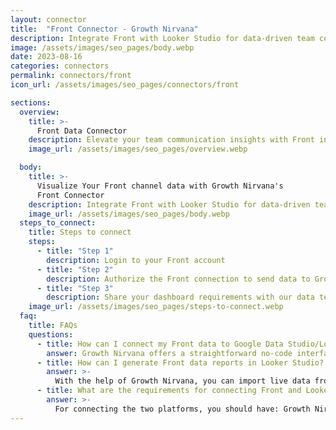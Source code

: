 ```yaml
---
layout: connector
title:  "Front Connector - Growth Nirvana"
description: Integrate Front with Looker Studio for data-driven team communication analytics that guide your collaboration strategies.
image: /assets/images/seo_pages/body.webp
date: 2023-08-16
categories: connectors
permalink: connectors/front
icon_url: /assets/images/seo_pages/connectors/front

sections:
  overview:
    title: >-
      Front Data Connector
    description: Elevate your team communication insights with Front integration. Seamlessly merge communication data from Front with Looker Studio's analytical capabilities, unlocking insights that shape team collaboration, customer interactions, and operational excellence.
    image_url: /assets/images/seo_pages/overview.webp

  body:
    title: >-
      Visualize Your Front channel data with Growth Nirvana's
      Front Connector
    description: Integrate Front with Looker Studio for data-driven team communication analytics that guide your collaboration strategies.
    image_url: /assets/images/seo_pages/body.webp
  steps_to_connect:
    title: Steps to connect
    steps:
      - title: "Step 1"
        description: Login to your Front account
      - title: "Step 2"
        description: Authorize the Front connection to send data to Growth Nirvana
      - title: "Step 3"
        description: Share your dashboard requirements with our data team. We will build the report for you.
    image_url: /assets/images/seo_pages/steps-to-connect.webp
  faq:
    title: FAQs
    questions:
      - title: How can I connect my Front data to Google Data Studio/Looker Studio?
        answer: Growth Nirvana offers a straightforward no-code interface to connect to Front data sources.
      - title: How can I generate Front data reports in Looker Studio?
        answer: >-
          With the help of Growth Nirvana, you can import live data from Front into Looker Studio. These data can be viewed in charts, tables, and dashboards to generate branded reports that can be shared instantly.
      - title: What are the requirements for connecting Front and Looker Studio?
        answer: >-
          For connecting the two platforms, you should have: Growth Nirvana Account and Front Ads Account
---
```

